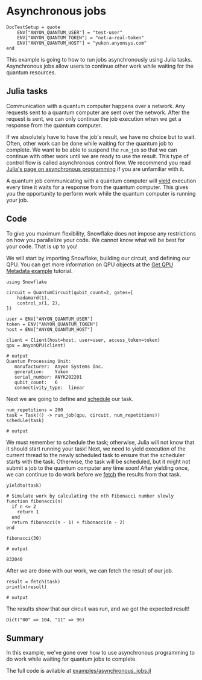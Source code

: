 # Asynchronous jobs

```@meta
DocTestSetup = quote
    ENV["ANYON_QUANTUM_USER"] = "test-user"
    ENV["ANYON_QUANTUM_TOKEN"] = "not-a-real-token"
    ENV["ANYON_QUANTUM_HOST"] = "yukon.anyonsys.com"
end
```

This example is going to how to run jobs asynchronously using Julia tasks. Asynchronous jobs allow users to continue other work while waiting for the quantum resources.

## Julia tasks

Communication with a quantum computer happens over a network. Any requests sent to a quantum computer are sent over the network. After the request is sent, we can only continue the job execution when we get a response from the quantum computer.

If we absolutely have to have the job's result, we have no choice but to wait. Often, other work can be done while waiting for the quantum job to complete. We want to be able to suspend the `run_job` so that we can continue with other work until we are ready to use the result. This type of control flow is called asynchronous control flow. We recommend you read [Julia's page on asynchronous programming](https://docs.julialang.org/en/v1/manual/asynchronous-programming/) if you are unfamiliar with it.

A quantum job communicating with a quantum computer will [yield](https://docs.julialang.org/en/v1/base/parallel/#Base.yield) execution every time it waits for a response from the quantum computer. This gives you the opportunity to perform work while the quantum computer is running your job.


## Code

To give you maximum flexibility, Snowflake does not impose any restrictions on how you parallelize your code. We cannot know what will be best for your code. That is up to you!

We will start by importing Snowflake, building our circuit, and defining our QPU. You can get more information on QPU objects at the [Get QPU Metadata example](./get_qpu_metadata.md) tutorial.


```jldoctest asynchronous_job; output = false
using Snowflake

circuit = QuantumCircuit(qubit_count=2, gates=[
    hadamard(1),
    control_x(1, 2),
])

user = ENV["ANYON_QUANTUM_USER"]
token = ENV["ANYON_QUANTUM_TOKEN"]
host = ENV["ANYON_QUANTUM_HOST"]

client = Client(host=host, user=user, access_token=token)
qpu = AnyonQPU(client)

# output
Quantum Processing Unit:
   manufacturer:  Anyon Systems Inc.
   generation:    Yukon
   serial_number: ANYK202201
   qubit_count:   6
   connectivity_type:  linear
```

Next we are going to define and [schedule](https://docs.julialang.org/en/v1/base/parallel/#Base.schedule) our task.

```jldoctest asynchronous_job; output = false, setup = :(qpu = VirtualQPU()), filter = r".*"
num_repetitions = 200
task = Task(() -> run_job(qpu, circuit, num_repetitions))
schedule(task)

# output

```

We must remember to schedule the task; otherwise, Julia will not know that it should start running your task! Next, we need to yield execution of the current thread to the newly scheduled task to ensure that the scheduler starts with the task. Otherwise, the task will be scheduled, but it might not submit a job to the quantum computer any time soon! After yielding once, we can continue to do work before we [fetch](https://docs.julialang.org/en/v1/base/parallel/#Base.fetch-Tuple{task}) the results from that task.


```jldoctest asynchronous_job; output = false
yieldto(task)

# Simulate work by calculating the nth Fibonacci number slowly
function fibonacci(n)
  if n <= 2
    return 1
  end
  return fibonacci(n - 1) + fibonacci(n - 2)
end

fibonacci(30)

# output

832040

```

After we are done with our work, we can fetch the result of our job.

```jldoctest asynchronous_job; output = false, filter = r".*"
result = fetch(task)
println(result)

# output

```

The results show that our circuit was run, and we got the expected result!

```text
Dict("00" => 104, "11" => 96)
```

## Summary

In this example, we've gone over how to use asynchronous programming to do work while waiting for quantum jobs to complete.

The full code is avilable at [examples/asynchronous\_jobs.jl](https://github.com/anyonlabs/Snowflake.jl/blob/main/examples/asynchronous_jobs.jl)
